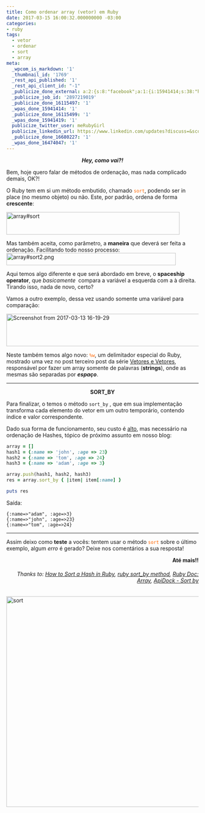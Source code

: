 ```yaml
---
title: Como ordenar array (vetor) em Ruby
date: 2017-03-15 16:00:32.000000000 -03:00
categories:
- ruby
tags: 
  - vetor
  - ordenar
  - sort
  - array
meta:
  _wpcom_is_markdown: '1'
  _thumbnail_id: '1769'
  _rest_api_published: '1'
  _rest_api_client_id: "-1"
  _publicize_done_external: a:2:{s:8:"facebook";a:1:{i:15941414;s:38:"https://facebook.com/10154926306658280";}s:7:"twitter";a:1:{i:15941419;s:56:"https://twitter.com/meRubyGirl/status/842043969483771905";}}
  _publicize_job_id: '2897219019'
  _publicize_done_16115497: '1'
  _wpas_done_15941414: '1'
  _publicize_done_16115499: '1'
  _wpas_done_15941419: '1'
  publicize_twitter_user: meRubyGirl
  publicize_linkedin_url: https://www.linkedin.com/updates?discuss=&scope=534137417&stype=M&topic=6247809664684224512&type=U&a=yX0q
  _publicize_done_16680227: '1'
  _wpas_done_16474047: '1'
---
```

<p style="text-align:center;"><em><strong>Hey, como vai?!</strong></em></p>
<p>Bem, hoje quero falar de métodos de ordenação, mas nada complicado demais, OK?!</p>
<p>O Ruby tem em si um método embutido, chamado <span style="color:#ff6600;"><code>sort</code></span>, podendo ser in
  place (no mesmo objeto) ou não. Este, por padrão, ordena de forma <strong>crescente</strong>:</p>
<p><img class=" size-full wp-image-1716 aligncenter" src="{{ site.baseurl }}/assets/arraysort.png" alt="array#sort"
    width="454" height="59" /></p>
<p>Mas também aceita, como parâmetro, a <strong>maneira</strong> que deverá ser feita a ordenação. Facilitando todo
  nosso processo: <img class=" size-full wp-image-1722 aligncenter" src="{{ site.baseurl }}/assets/arraysort2.png"
    alt="array#sort2.png" width="444" height="32" /></p>
<p>Aqui temos algo diferente e que será abordado em breve, o <strong>spaceship operator</strong>, que
  <em>basicamente </em><strong> </strong>compara a variável a esquerda com a à direita. Tirando isso, nada de novo,
  certo?</p>
<p>Vamos a outro exemplo, dessa vez usando somente uma variável para comparação:</p>
<p><img class=" size-full wp-image-1736 aligncenter"
    src="{{ site.baseurl }}/assets/screenshot-from-2017-03-13-16-19-29.png" alt="Screenshot from 2017-03-13 16-19-29"
    width="510" height="85" /></p>
<p>Neste também temos algo novo: <span style="color:#ff6600;"><code>%w</code></span>, um delimitador especial do Ruby,
  mostrado uma vez no post terceiro post da série <a
    href="https://merubygirl.wordpress.com/2017/03/02/vetores-e-vetores-parte-3/">Vetores e Vetores</a>, responsável por
  fazer um array somente de palavras (<strong>strings</strong>), onde as mesmas são separadas por
  <em><strong>espaço</strong></em>.</p>
<hr />
<p style="text-align:center;"><strong>SORT_BY</strong></p>
<p>Para finalizar, o temos o método <code>sort_by</code> , que em sua implementação transforma cada elemento do vetor em
  um outro temporário, contendo índice e valor correspondente.</p>
<p>Dado sua forma de funcionamento, seu custo é <a href="http://apidock.com/ruby/Enumerable/sort_by"
    target="_blank">alto</a>, mas necessário na ordenação de Hashes, tópico de próximo assunto em nosso blog:</p>

```ruby
array = []
hash1 = {:name => 'john', :age => 23}
hash2 = {:name => 'tom', :age => 24}
hash3 = {:name => 'adam', :age => 3}

array.push(hash1, hash2, hash3)
res = array.sort_by { |item| item[:name] }

puts res
```

<p>Saída:</p>

```
{:name=>"adam", :age=>3}
{:name=>"john", :age=>23}
{:name=>"tom", :age=>24}
```

<hr />
<p>Assim deixo como <strong>teste</strong> a vocês: tentem usar o método <span
    style="color:#ff6600;"><code>sort</code></span> sobre o último exemplo, algum <em>erro</em> é gerado? Deixe nos
  comentários a sua resposta!</p>
<p style="text-align:right;"><strong>Até mais!!</strong></p>
<h6 style="text-align:right;">Thanks to: <a href="http://www.rubyinside.com/how-to/ruby-sort-hash" target="_blank">How
    to Sort a Hash in Ruby</a>, <a href="http://stackoverflow.com/questions/14113909/ruby-sort-by-method"
    target="_blank">ruby sort_by method</a>, <a href="http://ruby-doc.org/core-2.4.0/Array.html#method-i-sort"
    target="_blank">Ruby Doc: Array</a>, <a href="http://apidock.com/ruby/Enumerable/sort_by">ApiDock - Sort by</a></h6>
<p><img src="{{ site.baseurl }}/assets/sort.png" alt="sort" width="736" height="551"
    class="alignnone size-full wp-image-1769" /></p>